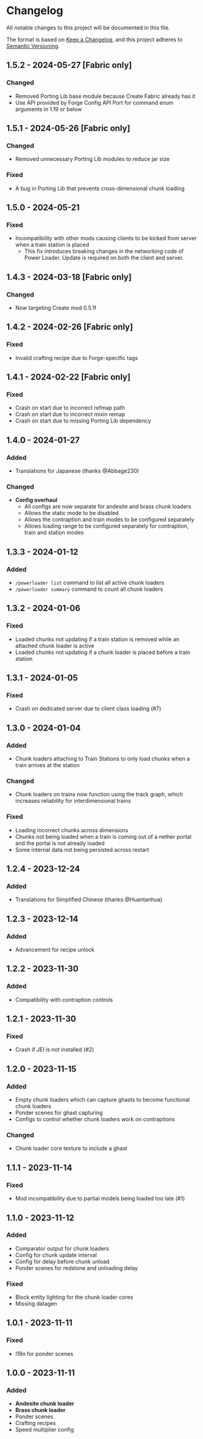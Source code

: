 # Changelog

All notable changes to this project will be documented in this file.

The format is based on [Keep a Changelog](https://keepachangelog.com/en/1.0.0/),
and this project adheres to [Semantic Versioning](https://semver.org/spec/v2.0.0.html).

## 1.5.2 - 2024-05-27 [Fabric only]

### Changed

- Removed Porting Lib base module because Create Fabric already has it
- Use API provided by Forge Config API Port for command enum arguments in 1.19 or below

## 1.5.1 - 2024-05-26 [Fabric only]

### Changed

- Removed unnecessary Porting Lib modules to reduce jar size

### Fixed

- A bug in Porting Lib that prevents cross-dimensional chunk loading

## 1.5.0 - 2024-05-21

### Fixed

- Incompatibility with other mods causing clients to be kicked from server when a train station is placed
  - This fix introduces breaking changes in the networking code of Power Loader. Update is required on both the client and server.

## 1.4.3 - 2024-03-18 [Fabric only]

### Changed

- Now targeting Create mod 0.5.1f

## 1.4.2 - 2024-02-26 [Fabric only]

### Fixed

- Invalid crafting recipe due to Forge-specific tags

## 1.4.1 - 2024-02-22 [Fabric only]

### Fixed

- Crash on start due to incorrect refmap path
- Crash on start due to incorrect mixin remap
- Crash on start due to missing Porting Lib dependency

## 1.4.0 - 2024-01-27

### Added

- Translations for Japanese (thanks @Abbage230)

### Changed

- **Config overhaul**
    - All configs are now separate for andesite and brass chunk loaders
    - Allows the static mode to be disabled
    - Allows the contraption and train modes to be configured separately
    - Allows loading range to be configured separately for contraption, train and station modes

## 1.3.3 - 2024-01-12

### Added

- `/powerloader list` command to list all active chunk loaders
- `/powerloader summary` command to count all chunk loaders

## 1.3.2 - 2024-01-06

### Fixed

- Loaded chunks not updating if a train station is removed while an attached chunk loader is active
- Loaded chunks not updating if a chunk loader is placed before a train station

## 1.3.1 - 2024-01-05

### Fixed

- Crash on dedicated server due to client class loading (#7)

## 1.3.0 - 2024-01-04

### Added

- Chunk loaders attaching to Train Stations to only load chunks when a train arrives at the station

### Changed

- Chunk loaders on trains now function using the track graph, which increases reliability for interdimensional
  trains

### Fixed

- Loading incorrect chunks across dimensions
- Chunks not being loaded when a train is coming out of a nether portal and the portal is not already loaded
- Some internal data not being persisted across restart

## 1.2.4 - 2023-12-24

### Added

- Translations for Simplified Chinese (thanks @Huantanhua)

## 1.2.3 - 2023-12-14

### Added

- Advancement for recipe unlock

## 1.2.2 - 2023-11-30

### Added

- Compatibility with contraption controls

## 1.2.1 - 2023-11-30

### Fixed

- Crash if JEI is not installed (#2)

## 1.2.0 - 2023-11-15

### Added

- Empty chunk loaders which can capture ghasts to become functional chunk loaders
- Ponder scenes for ghast capturing
- Configs to control whether chunk loaders work on contraptions

### Changed

- Chunk loader core texture to include a ghast

## 1.1.1 - 2023-11-14

### Fixed

- Mod incompatibility due to partial models being loaded too late (#1)

## 1.1.0 - 2023-11-12

### Added

- Comparator output for chunk loaders
- Config for chunk update interval
- Config for delay before chunk unload
- Ponder scenes for redstone and unloading delay

### Fixed

- Block entity lighting for the chunk loader cores
- Missing datagen

## 1.0.1 - 2023-11-11

### Fixed

- I18n for ponder scenes

## 1.0.0 - 2023-11-11

### Added

- **Andesite chunk loader**
- **Brass chunk loader**
- Ponder scenes
- Crafting recipes
- Speed multiplier config
